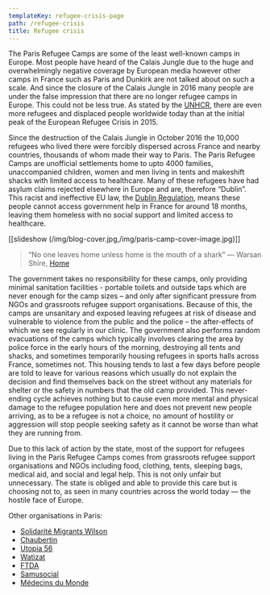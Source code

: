 ```yaml
---
templateKey: refugee-crisis-page
path: /refugee-crisis
title: Refugee crisis
---
```

The Paris Refugee Camps are some of the least well-known camps in Europe. Most people have heard of the Calais Jungle due to the huge and overwhelmingly negative coverage by European media however other camps in France such as Paris and Dunkirk are not talked about on such a scale. And since the closure of the Calais Jungle in 2016 many people are under the false impression that there are no longer refugee camps in Europe. This could not be less true. As stated by the [UNHCR](https://www.unhcr.org/news/press/2020/6/5ee9db2e4/1-cent-humanity-displaced-unhcr-global-trends-report.html), there are even more refugees and displaced people worldwide today than at the initial peak of the European Refugee Crisis in 2015.

Since the destruction of the Calais Jungle in October 2016 the 10,000 refugees who lived there were forcibly dispersed across France and nearby countries, thousands of whom made their way to Paris. The Paris Refugee Camps are unofficial settlements home to upto 4000 families, unaccompanied children, women and men living in tents and makeshift shacks with limited access to healthcare. Many of these refugees have had asylum claims rejected elsewhere in Europe and are, therefore “Dublin”. This racist and ineffective EU law, the [Dublin Regulation](https://www.unhcr.org/4a0d6a6710.pdf), means these people cannot access government help in France for around 18 months, leaving them homeless with no social support and limited access to healthcare.

[[slideshow (/img/blog-cover.jpg,/img/paris-camp-cover-image.jpg)]]



> “No one leaves home unless home is the mouth of a shark” — Warsan Shire, [Home](https://www.youtube.com/watch?v=nI9D92Xiygo&ab_channel=GarrettMogge)

The government takes no responsibility for these camps, only providing minimal sanitation facilities - portable toilets and outside taps which are never enough for the camp sizes – and only after significant pressure from NGOs and grassroots refugee support organisations. Because of this, the camps are unsanitary and exposed leaving refugees at risk of disease and vulnerable to violence from the public and the police – the after-effects of which we see regularly in our clinic. The government also performs random evacuations of the camps which typically involves clearing the area by police force in the early hours of the morning, destroying all tents and shacks, and sometimes temporarily housing refugees in sports halls across France, sometimes not. This housing tends to last a few days before people are told to leave for various reasons which usually do not explain the decision and find themselves back on the street without any materials for shelter or the safety in numbers that the old camp provided. This never-ending cycle achieves nothing but to cause even more mental and physical damage to the refugee population here and does not prevent new people arriving, as to be a refugee is not a choice, no amount of hostility or aggression will stop people seeking safety as it cannot be worse than what they are running from.

Due to this lack of action by the state, most of the support for refugees living in the Paris Refugee Camps comes from grassroots refugee support organisations and NGOs including food, clothing, tents, sleeping bags, medical aid, and social and legal help. This is not only unfair but unnecessary. The state is obliged and able to provide this care but is choosing not to, as seen in many countries across the world today — the hostile face of Europe.

Other organisations in Paris:

* [Solidarité Migrants Wilson](https://www.facebook.com/Solidarit%C3%A9-migrants-Wilson-598228360377940/)
* [Chaubertin](https://chaubertin.org)
* [Utopia 56](http://www.utopia56.com/en/our-missions-in-paris)
* [Watizat](https://watizat.org/)
* [FTDA](https://www.france-terre-asile.org/)
* [Samusocial](https://www.samusocial.paris/)
* [Médecins du Monde](https://www.medecinsdumonde.org/fr/contact/ile-de-france)